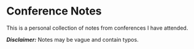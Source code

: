 # Conference Notes
This is a personal collection of notes from conferences I have attended. 

**_Disclaimer:_** Notes may be vague and contain typos. 